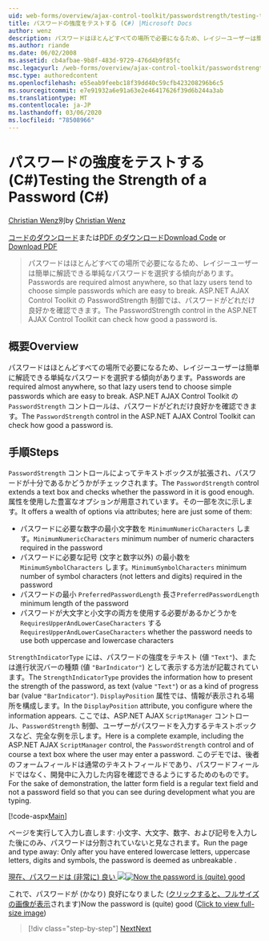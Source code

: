```yaml
---
uid: web-forms/overview/ajax-control-toolkit/passwordstrength/testing-the-strength-of-a-password-cs
title: パスワードの強度をテストする (C#) |Microsoft Docs
author: wenz
description: パスワードはほとんどすべての場所で必要になるため、レイジーユーザーは簡単に解読できる単純なパスワードを選択する傾向があります。 ASP の PasswordStrength 制御。N...
ms.author: riande
ms.date: 06/02/2008
ms.assetid: cb4afbae-9b8f-483d-9729-476d4b9f85fc
msc.legacyurl: /web-forms/overview/ajax-control-toolkit/passwordstrength/testing-the-strength-of-a-password-cs
msc.type: authoredcontent
ms.openlocfilehash: e55eab9feebc18f39dd40c59cfb423208296b6c5
ms.sourcegitcommit: e7e91932a6e91a63e2e46417626f39d6b244a3ab
ms.translationtype: MT
ms.contentlocale: ja-JP
ms.lasthandoff: 03/06/2020
ms.locfileid: "78508966"
---
```

# <a name="testing-the-strength-of-a-password-c"></a><span data-ttu-id="01da9-104">パスワードの強度をテストする (C#)</span><span class="sxs-lookup"><span data-stu-id="01da9-104">Testing the Strength of a Password (C#)</span></span>

<span data-ttu-id="01da9-105">[Christian Wenz](https://github.com/wenz)別</span><span class="sxs-lookup"><span data-stu-id="01da9-105">by [Christian Wenz](https://github.com/wenz)</span></span>

<span data-ttu-id="01da9-106">[コードのダウンロード](https://download.microsoft.com/download/9/3/f/93f8daea-bebd-4821-833b-95205389c7d0/PasswordStrength0.cs.zip)または[PDF のダウンロード](https://download.microsoft.com/download/2/d/c/2dc10e34-6983-41d4-9c08-f78f5387d32b/passwordstrength0CS.pdf)</span><span class="sxs-lookup"><span data-stu-id="01da9-106">[Download Code](https://download.microsoft.com/download/9/3/f/93f8daea-bebd-4821-833b-95205389c7d0/PasswordStrength0.cs.zip) or [Download PDF](https://download.microsoft.com/download/2/d/c/2dc10e34-6983-41d4-9c08-f78f5387d32b/passwordstrength0CS.pdf)</span></span>

> <span data-ttu-id="01da9-107">パスワードはほとんどすべての場所で必要になるため、レイジーユーザーは簡単に解読できる単純なパスワードを選択する傾向があります。</span><span class="sxs-lookup"><span data-stu-id="01da9-107">Passwords are required almost anywhere, so that lazy users tend to choose simple passwords which are easy to break.</span></span> <span data-ttu-id="01da9-108">ASP.NET AJAX Control Toolkit の PasswordStrength 制御では、パスワードがどれだけ良好かを確認できます。</span><span class="sxs-lookup"><span data-stu-id="01da9-108">The PasswordStrength control in the ASP.NET AJAX Control Toolkit can check how good a password is.</span></span>

## <a name="overview"></a><span data-ttu-id="01da9-109">概要</span><span class="sxs-lookup"><span data-stu-id="01da9-109">Overview</span></span>

<span data-ttu-id="01da9-110">パスワードはほとんどすべての場所で必要になるため、レイジーユーザーは簡単に解読できる単純なパスワードを選択する傾向があります。</span><span class="sxs-lookup"><span data-stu-id="01da9-110">Passwords are required almost anywhere, so that lazy users tend to choose simple passwords which are easy to break.</span></span> <span data-ttu-id="01da9-111">ASP.NET AJAX Control Toolkit の `PasswordStrength` コントロールは、パスワードがどれだけ良好かを確認できます。</span><span class="sxs-lookup"><span data-stu-id="01da9-111">The `PasswordStrength` control in the ASP.NET AJAX Control Toolkit can check how good a password is.</span></span>

## <a name="steps"></a><span data-ttu-id="01da9-112">手順</span><span class="sxs-lookup"><span data-stu-id="01da9-112">Steps</span></span>

<span data-ttu-id="01da9-113">`PasswordStrength` コントロールによってテキストボックスが拡張され、パスワードが十分であるかどうかがチェックされます。</span><span class="sxs-lookup"><span data-stu-id="01da9-113">The `PasswordStrength` control extends a text box and checks whether the password in it is good enough.</span></span> <span data-ttu-id="01da9-114">属性を使用した豊富なオプションが用意されています。その一部を次に示します。</span><span class="sxs-lookup"><span data-stu-id="01da9-114">It offers a wealth of options via attributes; here are just some of them:</span></span>

- <span data-ttu-id="01da9-115">パスワードに必要な数字の最小文字数を `MinimumNumericCharacters` します。</span><span class="sxs-lookup"><span data-stu-id="01da9-115">`MinimumNumericCharacters` minimum number of numeric characters required in the password</span></span>
- <span data-ttu-id="01da9-116">パスワードに必要な記号 (文字と数字以外) の最小数を `MinimumSymbolCharacters` します。</span><span class="sxs-lookup"><span data-stu-id="01da9-116">`MinimumSymbolCharacters` minimum number of symbol characters (not letters and digits) required in the password</span></span>
- <span data-ttu-id="01da9-117">パスワードの最小 `PreferredPasswordLength` 長さ</span><span class="sxs-lookup"><span data-stu-id="01da9-117">`PreferredPasswordLength` minimum length of the password</span></span>
- <span data-ttu-id="01da9-118">パスワードが大文字と小文字の両方を使用する必要があるかどうかを `RequiresUpperAndLowerCaseCharacters` する</span><span class="sxs-lookup"><span data-stu-id="01da9-118">`RequiresUpperAndLowerCaseCharacters` whether the password needs to use both uppercase and lowercase characters</span></span>

<span data-ttu-id="01da9-119">`StrengthIndicatorType` には、パスワードの強度をテキスト (値 `"Text"`)、または進行状況バーの種類 (値 `"BarIndicator"`) として表示する方法が記載されています。</span><span class="sxs-lookup"><span data-stu-id="01da9-119">The `StrengthIndicatorType` provides the information how to present the strength of the password, as text (value `"Text"`) or as a kind of progress bar (value `"BarIndicator"`).</span></span> <span data-ttu-id="01da9-120">`DisplayPosition` 属性では、情報が表示される場所を構成します。</span><span class="sxs-lookup"><span data-stu-id="01da9-120">In the `DisplayPosition` attribute, you configure where the information appears.</span></span> <span data-ttu-id="01da9-121">ここでは、ASP.NET AJAX `ScriptManager` コントロール、`PasswordStrength` 制御、ユーザーがパスワードを入力するテキストボックスなど、完全な例を示します。</span><span class="sxs-lookup"><span data-stu-id="01da9-121">Here is a complete example, including the ASP.NET AJAX `ScriptManager` control, the `PasswordStrength` control and of course a text box where the user may enter a password.</span></span> <span data-ttu-id="01da9-122">このデモでは、後者のフォームフィールドは通常のテキストフィールドであり、パスワードフィールドではなく、開発中に入力した内容を確認できるようにするためのものです。</span><span class="sxs-lookup"><span data-stu-id="01da9-122">For the sake of demonstration, the latter form field is a regular text field and not a password field so that you can see during development what you are typing.</span></span>

[!code-aspx[Main](testing-the-strength-of-a-password-cs/samples/sample1.aspx)]

<span data-ttu-id="01da9-123">ページを実行して入力し直します: 小文字、大文字、数字、および記号を入力した後にのみ、パスワードは分割されていないと見なされます。</span><span class="sxs-lookup"><span data-stu-id="01da9-123">Run the page and type away: Only after you have entered lowercase letters, uppercase letters, digits and symbols, the password is deemed as unbreakable .</span></span>

<span data-ttu-id="01da9-124">[現在、パスワードは (非常に) 良い ![](testing-the-strength-of-a-password-cs/_static/image2.png)](testing-the-strength-of-a-password-cs/_static/image1.png)</span><span class="sxs-lookup"><span data-stu-id="01da9-124">[![Now the password is (quite) good](testing-the-strength-of-a-password-cs/_static/image2.png)](testing-the-strength-of-a-password-cs/_static/image1.png)</span></span>

<span data-ttu-id="01da9-125">これで、パスワードが (かなり) 良好になりました ([クリックすると、フルサイズの画像が表示](testing-the-strength-of-a-password-cs/_static/image3.png)されます)</span><span class="sxs-lookup"><span data-stu-id="01da9-125">Now the password is (quite) good ([Click to view full-size image](testing-the-strength-of-a-password-cs/_static/image3.png))</span></span>

> [!div class="step-by-step"]
> [<span data-ttu-id="01da9-126">Next</span><span class="sxs-lookup"><span data-stu-id="01da9-126">Next</span></span>](testing-the-strength-of-a-password-vb.md)
